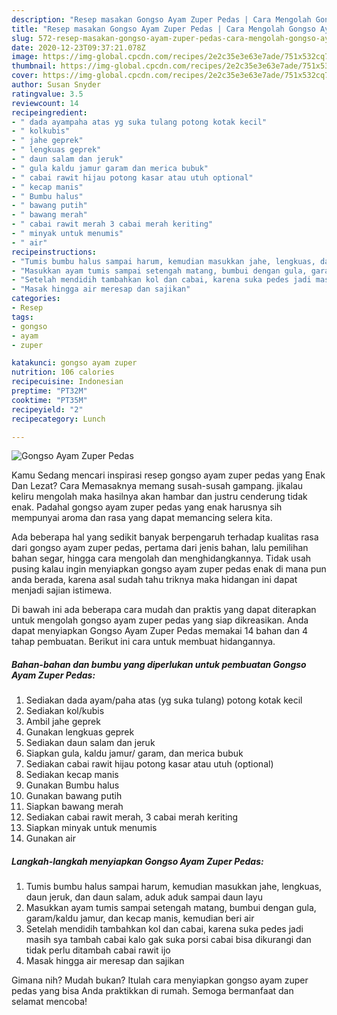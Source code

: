 ```yaml
---
description: "Resep masakan Gongso Ayam Zuper Pedas | Cara Mengolah Gongso Ayam Zuper Pedas Yang Enak dan Simpel"
title: "Resep masakan Gongso Ayam Zuper Pedas | Cara Mengolah Gongso Ayam Zuper Pedas Yang Enak dan Simpel"
slug: 572-resep-masakan-gongso-ayam-zuper-pedas-cara-mengolah-gongso-ayam-zuper-pedas-yang-enak-dan-simpel
date: 2020-12-23T09:37:21.078Z
image: https://img-global.cpcdn.com/recipes/2e2c35e3e63e7ade/751x532cq70/gongso-ayam-zuper-pedas-foto-resep-utama.jpg
thumbnail: https://img-global.cpcdn.com/recipes/2e2c35e3e63e7ade/751x532cq70/gongso-ayam-zuper-pedas-foto-resep-utama.jpg
cover: https://img-global.cpcdn.com/recipes/2e2c35e3e63e7ade/751x532cq70/gongso-ayam-zuper-pedas-foto-resep-utama.jpg
author: Susan Snyder
ratingvalue: 3.5
reviewcount: 14
recipeingredient:
- " dada ayampaha atas yg suka tulang potong kotak kecil"
- " kolkubis"
- " jahe geprek"
- " lengkuas geprek"
- " daun salam dan jeruk"
- " gula kaldu jamur garam dan merica bubuk"
- " cabai rawit hijau potong kasar atau utuh optional"
- " kecap manis"
- " Bumbu halus"
- " bawang putih"
- " bawang merah"
- " cabai rawit merah 3 cabai merah keriting"
- " minyak untuk menumis"
- " air"
recipeinstructions:
- "Tumis bumbu halus sampai harum, kemudian masukkan jahe, lengkuas, daun jeruk, dan daun salam, aduk aduk sampai daun layu"
- "Masukkan ayam tumis sampai setengah matang, bumbui dengan gula, garam/kaldu jamur, dan kecap manis, kemudian beri air"
- "Setelah mendidih tambahkan kol dan cabai, karena suka pedes jadi masih sya tambah cabai kalo gak suka porsi cabai bisa dikurangi dan tidak perlu ditambah cabai rawit ijo"
- "Masak hingga air meresap dan sajikan"
categories:
- Resep
tags:
- gongso
- ayam
- zuper

katakunci: gongso ayam zuper 
nutrition: 106 calories
recipecuisine: Indonesian
preptime: "PT32M"
cooktime: "PT35M"
recipeyield: "2"
recipecategory: Lunch

---
```



![Gongso Ayam Zuper Pedas](https://img-global.cpcdn.com/recipes/2e2c35e3e63e7ade/751x532cq70/gongso-ayam-zuper-pedas-foto-resep-utama.jpg)

Kamu Sedang mencari inspirasi resep gongso ayam zuper pedas yang Enak Dan Lezat? Cara Memasaknya memang susah-susah gampang. jikalau keliru mengolah maka hasilnya akan hambar dan justru cenderung tidak enak. Padahal gongso ayam zuper pedas yang enak harusnya sih mempunyai aroma dan rasa yang dapat memancing selera kita.

Ada beberapa hal yang sedikit banyak berpengaruh terhadap kualitas rasa dari gongso ayam zuper pedas, pertama dari jenis bahan, lalu pemilihan bahan segar, hingga cara mengolah dan menghidangkannya. Tidak usah pusing kalau ingin menyiapkan gongso ayam zuper pedas enak di mana pun anda berada, karena asal sudah tahu triknya maka hidangan ini dapat menjadi sajian istimewa.




Di bawah ini ada beberapa cara mudah dan praktis yang dapat diterapkan untuk mengolah gongso ayam zuper pedas yang siap dikreasikan. Anda dapat menyiapkan Gongso Ayam Zuper Pedas memakai 14 bahan dan 4 tahap pembuatan. Berikut ini cara untuk membuat hidangannya.

<!--inarticleads1-->

##### Bahan-bahan dan bumbu yang diperlukan untuk pembuatan Gongso Ayam Zuper Pedas:

1. Sediakan  dada ayam/paha atas (yg suka tulang) potong kotak kecil
1. Sediakan  kol/kubis
1. Ambil  jahe geprek
1. Gunakan  lengkuas geprek
1. Sediakan  daun salam dan jeruk
1. Siapkan  gula, kaldu jamur/ garam, dan merica bubuk
1. Sediakan  cabai rawit hijau potong kasar atau utuh (optional)
1. Sediakan  kecap manis
1. Gunakan  Bumbu halus
1. Gunakan  bawang putih
1. Siapkan  bawang merah
1. Sediakan  cabai rawit merah, 3 cabai merah keriting
1. Siapkan  minyak untuk menumis
1. Gunakan  air




<!--inarticleads2-->

##### Langkah-langkah menyiapkan Gongso Ayam Zuper Pedas:

1. Tumis bumbu halus sampai harum, kemudian masukkan jahe, lengkuas, daun jeruk, dan daun salam, aduk aduk sampai daun layu
1. Masukkan ayam tumis sampai setengah matang, bumbui dengan gula, garam/kaldu jamur, dan kecap manis, kemudian beri air
1. Setelah mendidih tambahkan kol dan cabai, karena suka pedes jadi masih sya tambah cabai kalo gak suka porsi cabai bisa dikurangi dan tidak perlu ditambah cabai rawit ijo
1. Masak hingga air meresap dan sajikan




Gimana nih? Mudah bukan? Itulah cara menyiapkan gongso ayam zuper pedas yang bisa Anda praktikkan di rumah. Semoga bermanfaat dan selamat mencoba!
